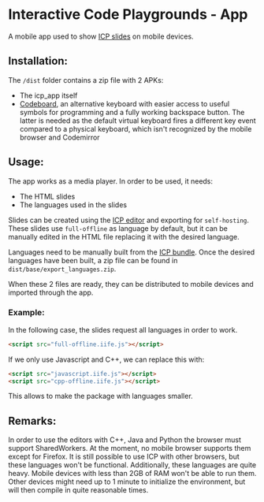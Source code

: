 # Interactive Code Playgrounds - App

A mobile app used to show [ICP slides](https://lucademenego99.github.io/icp-slides/#/) on mobile devices.

## Installation:

The `/dist` folder contains a zip file with 2 APKs:
- The icp_app itself
- [Codeboard](https://github.com/gazlaws-dev/codeboard), an alternative keyboard with easier access to useful symbols for programming and a fully working backspace button. The latter is needed as the default virtual keyboard fires a different key event compared to a physical keyboard, which isn't recognized by the mobile browser and Codemirror 

## Usage:

The app works as a media player. In order to be used, it needs:
- The HTML slides
- The languages used in the slides

Slides can be created using the [ICP editor](https://github.com/Iron16Bit/icp-editor) and exporting for `self-hosting`.
These slides use `full-offline` as  language by default, but it can be manually edited in the HTML file replacing it with the desired language.

Languages need to be manually built from the [ICP bundle](https://github.com/Iron16Bit/icp-bundle).
Once the desired languages have been built, a zip file can be found in `dist/base/export_languages.zip`.

When these 2 files are ready, they can be distributed to mobile devices and imported through the app.

### Example:

In the following case, the slides request all languages in order to work.

``` html
<script src="full-offline.iife.js"></script>
```

If we only use Javascript and C++, we can replace this with:

``` html
<script src="javascript.iife.js"></script>
<script src="cpp-offline.iife.js"></script>
```

This allows to make the package with languages smaller.

## Remarks:

In order to use the editors with C++, Java and Python the browser must support SharedWorkers. At the moment, no mobile browser supports them except for Firefox. It is still possible to use ICP with other browsers, but these languages won't be functional.
Additionally, these languages are quite heavy. Mobile devices with less than 2GB of RAM won't be able to run them. Other devices might need up to 1 minute to initialize the environment, but will then compile in quite reasonable times.

